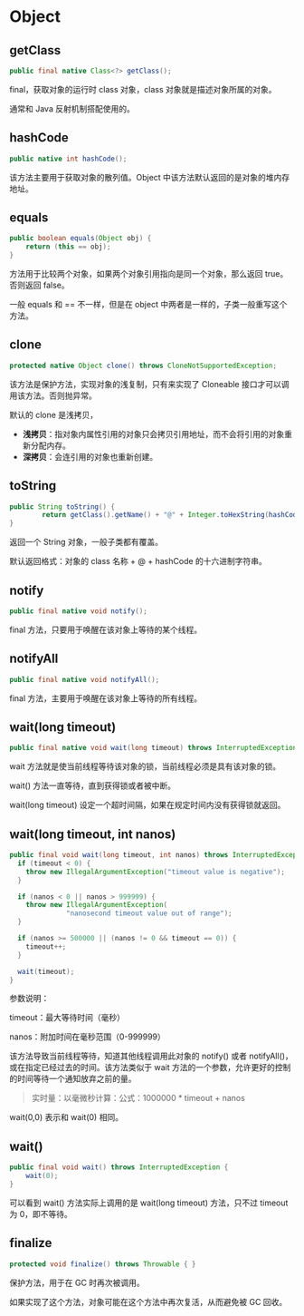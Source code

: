 # Object



## getClass

```java
public final native Class<?> getClass();
```

final，获取对象的运行时 class 对象，class 对象就是描述对象所属的对象。

通常和 Java 反射机制搭配使用的。



## hashCode

```java
public native int hashCode();
```

该方法主要用于获取对象的散列值。Object 中该方法默认返回的是对象的堆内存地址。



## equals

```java
public boolean equals(Object obj) {
    return (this == obj);
}
```

方法用于比较两个对象，如果两个对象引用指向是同一个对象，那么返回 true。否则返回 false。

一般 equals 和 == 不一样，但是在 object 中两者是一样的，子类一般重写这个方法。



## clone

```java
protected native Object clone() throws CloneNotSupportedException;
```

该方法是保护方法，实现对象的浅复制，只有来实现了 Cloneable 接口才可以调用该方法。否则抛异常。

默认的 clone 是浅拷贝，

- **浅拷贝**：指对象内属性引用的对象只会拷贝引用地址，而不会将引用的对象重新分配内存。
- **深拷贝**：会连引用的对象也重新创建。



## toString

```java
public String toString() {
        return getClass().getName() + "@" + Integer.toHexString(hashCode());
}
```

返回一个 String 对象，一般子类都有覆盖。

默认返回格式：对象的 class 名称 + @ + hashCode  的十六进制字符串。



## notify

```java
public final native void notify();
```

final 方法，只要用于唤醒在该对象上等待的某个线程。



## notifyAll

```java
public final native void notifyAll();
```

final 方法，主要用于唤醒在该对象上等待的所有线程。



## wait(long timeout)

```java
public final native void wait(long timeout) throws InterruptedException;
```

wait 方法就是使当前线程等待该对象的锁，当前线程必须是具有该对象的锁。

wait() 方法一直等待，直到获得锁或者被中断。

wait(long timeout) 设定一个超时间隔，如果在规定时间内没有获得锁就返回。



## wait(long timeout, int nanos)

```java
public final void wait(long timeout, int nanos) throws InterruptedException {
  if (timeout < 0) {
    throw new IllegalArgumentException("timeout value is negative");
  }

  if (nanos < 0 || nanos > 999999) {
    throw new IllegalArgumentException(
              "nanosecond timeout value out of range");
  }

  if (nanos >= 500000 || (nanos != 0 && timeout == 0)) {
    timeout++;
  }

  wait(timeout);
}
```

参数说明：

timeout：最大等待时间（毫秒）

nanos：附加时间在毫秒范围（0-999999）

该方法导致当前线程等待，知道其他线程调用此对象的 notify() 或者 notifyAll()，或在指定已经过去的时间。该方法类似于 wait 方法的一个参数，允许更好的控制的时间等待一个通知放弃之前的量。

> 实时量：以毫微秒计算：公式：1000000 * timeout + nanos

wait(0,0) 表示和 wait(0) 相同。



## wait()

```java
public final void wait() throws InterruptedException {
    wait(0);
}
```

可以看到 wait() 方法实际上调用的是 wait(long timeout) 方法，只不过 timeout 为 0，即不等待。



## finalize

```java
protected void finalize() throws Throwable { }
```

保护方法，用于在 GC 时再次被调用。

如果实现了这个方法，对象可能在这个方法中再次复活，从而避免被 GC 回收。